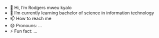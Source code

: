 - 👋 Hi, I’m Rodgers mweu kyalo
- 🌱 I’m currently learning bachelor of science in information technology
- 📫 How to reach me
- 😄 Pronouns: ...
- ⚡ Fun fact: ...

<!---
Callash/Callash is a ✨ special ✨ repository because its `README.md` (this file) appears on your GitHub profile.
You can click the Preview link to take a look at your changes.
--->
